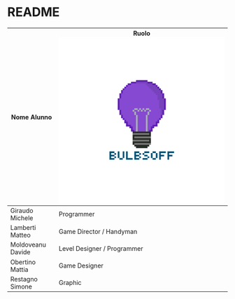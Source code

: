 # README

Nome Alunno | Ruolo                                   ![Markdown Plus](https://github.com/BitMatt10111/PCTO-BulbsOff/blob/main/Logo.png)
| - | - |
| Giraudo Michele | Programmer
| Lamberti Matteo | Game Director / Handyman
| Moldoveanu Davide | Level Designer / Programmer
| Obertino Mattia | Game Designer
| Restagno Simone | Graphic

